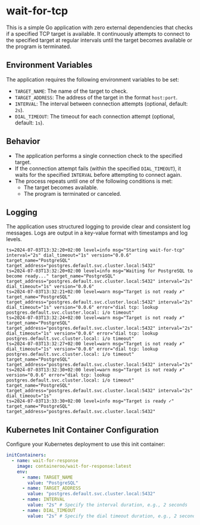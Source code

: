 # wait-for-tcp

This is a simple Go application with zero external dependencies that checks if a specified TCP target is available. It continuously attempts to connect to the specified target at regular intervals until the target becomes available or the program is terminated.

## Environment Variables

The application requires the following environment variables to be set:

- `TARGET_NAME`: The name of the target to check.
- `TARGET_ADDRESS`: The address of the target in the format `host:port`.
- `INTERVAL`: The interval between connection attempts (optional, default: `2s`).
- `DIAL_TIMEOUT`: The timeout for each connection attempt (optional, default: `1s`).

## Behavior

- The application performs a single connection check to the specified target.
- If the connection attempt fails (within the specified `DIAL_TIMEOUT`), it waits for the specified `INTERVAL` before attempting to connect again.
- The process repeats until one of the following conditions is met:
  - The target becomes available.
  - The program is terminated or canceled.

## Logging

The application uses structured logging to provide clear and consistent log messages. Logs are output in a key-value format with timestamps and log levels.

```
ts=2024-07-03T13:32:20+02:00 level=info msg="Starting wait-for-tcp" interval="2s" dial_timeout="1s" version="0.0.6" target_name="PostgreSQL" target_address="postgres.default.svc.cluster.local:5432"
ts=2024-07-03T13:32:20+02:00 level=info msg="Waiting for PostgreSQL to become ready..." target_name="PostgreSQL" target_address="postgres.default.svc.cluster.local:5432" interval="2s" dial_timeout="1s" version="0.0.6"
ts=2024-07-03T13:32:21+02:00 level=warn msg="Target is not ready ✗" target_name="PostgreSQL" target_address="postgres.default.svc.cluster.local:5432" interval="2s" dial_timeout="1s" version="0.0.6" error="dial tcp: lookup postgres.default.svc.cluster.local: i/o timeout"
ts=2024-07-03T13:32:24+02:00 level=warn msg="Target is not ready ✗" target_name="PostgreSQL" target_address="postgres.default.svc.cluster.local:5432" interval="2s" dial_timeout="1s" version="0.0.6" error="dial tcp: lookup postgres.default.svc.cluster.local: i/o timeout"
ts=2024-07-03T13:32:27+02:00 level=warn msg="Target is not ready ✗" dial_timeout="1s" version="0.0.6" error="dial tcp: lookup postgres.default.svc.cluster.local: i/o timeout" target_name="PostgreSQL" target_address="postgres.default.svc.cluster.local:5432" interval="2s"
ts=2024-07-03T13:32:30+02:00 level=warn msg="Target is not ready ✗" version="0.0.6" error="dial tcp: lookup postgres.default.svc.cluster.local: i/o timeout" target_name="PostgreSQL" target_address="postgres.default.svc.cluster.local:5432" interval="2s" dial_timeout="1s"
ts=2024-07-03T13:33:30+02:00 level=info msg="Target is ready ✓" target_name="PostgreSQL" target_address="postgres.default.svc.cluster.local:5432"
```

## Kubernetes Init Container Configuration

Configure your Kubernetes deployment to use this init container:

```yaml
initContainers:
  - name: wait-for-response
    image: containeroo/wait-for-response:latest
    env:
      - name: TARGET_NAME
        value: "PostgreSQL"
      - name: TARGET_ADDRESS
        value: "postgres.default.svc.cluster.local:5432"
      - name: INTERVAL
        value: "2s" # Specify the interval duration, e.g., 2 seconds
      - name: DIAL_TIMEOUT
        value: "2s" # Specify the dial timeout duration, e.g., 2 seconds
```
